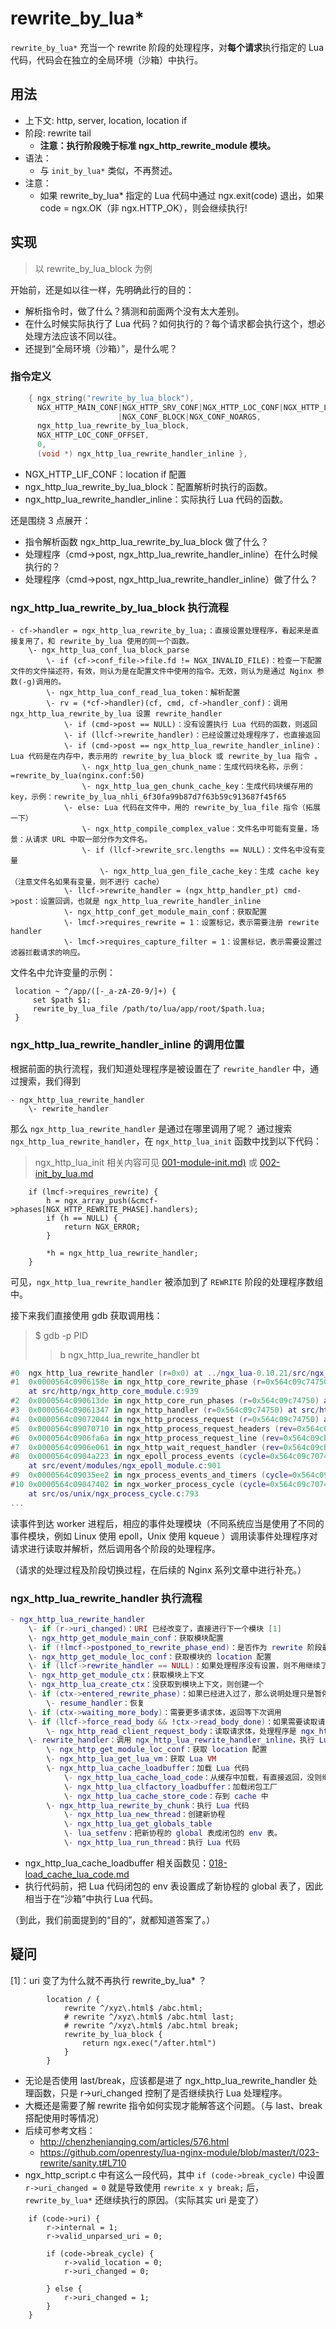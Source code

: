 # rewrite_by_lua*

`rewrite_by_lua*` 充当一个 rewrite 阶段的处理程序，对**每个请求**执行指定的 Lua 代码，代码会在独立的全局环境（沙箱）中执行。

## 用法

- 上下文: http, server, location, location if
- 阶段: rewrite tail
  - **注意：执行阶段晚于标准 ngx_http_rewrite_module 模块。**
- 语法：
    - 与 `init_by_lua*` 类似，不再赘述。
- 注意：
  - 如果 rewrite_by_lua* 指定的 Lua 代码中通过 ngx.exit(code) 退出，如果 code = ngx.OK（非 ngx.HTTP_OK），则会继续执行!

## 实现

> 以 rewrite_by_lua_block 为例

开始前，还是如以往一样，先明确此行的目的：

- 解析指令时，做了什么？猜测和前面两个没有太大差别。
- 在什么时候实际执行了 Lua 代码？如何执行的？每个请求都会执行这个，想必处理方法应该不同以往。
- 还提到“全局环境（沙箱）”，是什么呢？

### 指令定义

```c
    { ngx_string("rewrite_by_lua_block"),
      NGX_HTTP_MAIN_CONF|NGX_HTTP_SRV_CONF|NGX_HTTP_LOC_CONF|NGX_HTTP_LIF_CONF
                        |NGX_CONF_BLOCK|NGX_CONF_NOARGS,
      ngx_http_lua_rewrite_by_lua_block,
      NGX_HTTP_LOC_CONF_OFFSET,
      0,
      (void *) ngx_http_lua_rewrite_handler_inline },
```
- NGX_HTTP_LIF_CONF：location if 配置
- ngx_http_lua_rewrite_by_lua_block：配置解析时执行的函数。
- ngx_http_lua_rewrite_handler_inline：实际执行 Lua 代码的函数。

还是围绕 3 点展开：

- 指令解析函数 ngx_http_lua_rewrite_by_lua_block 做了什么？
- 处理程序（cmd->post, ngx_http_lua_rewrite_handler_inline）在什么时候执行的？
- 处理程序（cmd->post, ngx_http_lua_rewrite_handler_inline）做了什么？

### ngx_http_lua_rewrite_by_lua_block 执行流程

```
- cf->handler = ngx_http_lua_rewrite_by_lua;：直接设置处理程序，看起来是直接复用了，和 rewrite_by_lua 使用的同一个函数。
    \- ngx_http_lua_conf_lua_block_parse
        \- if (cf->conf_file->file.fd != NGX_INVALID_FILE)：检查一下配置文件的文件描述符，有效，则认为是在配置文件中使用的指令。无效，则认为是通过 Nginx 参数(-g)调用的。
        \- ngx_http_lua_conf_read_lua_token：解析配置
        \- rv = (*cf->handler)(cf, cmd, cf->handler_conf)：调用 ngx_http_lua_rewrite_by_lua 设置 rewrite_handler
            \- if (cmd->post == NULL)：没有设置执行 Lua 代码的函数，则返回
            \- if (llcf->rewrite_handler)：已经设置过处理程序了，也直接返回
            \- if (cmd->post == ngx_http_lua_rewrite_handler_inline)：Lua 代码是在内存中，表示用的 rewrite_by_lua_block 或 rewrite_by_lua 指令 。
                \- ngx_http_lua_gen_chunk_name：生成代码块名称，示例：=rewrite_by_lua(nginx.conf:50)
                \- ngx_http_lua_gen_chunk_cache_key：生成代码块缓存用的 key，示例：rewrite_by_lua_nhli_6f30fa99b87d7f63b59c913687f45f65
            \- else: Lua 代码在文件中，用的 rewrite_by_lua_file 指令（拓展一下）
                \- ngx_http_compile_complex_value：文件名中可能有变量，场景：从请求 URL 中取一部分作为文件名。
                \- if (llcf->rewrite_src.lengths == NULL)：文件名中没有变量
                    \- ngx_http_lua_gen_file_cache_key：生成 cache key（注意文件名如果有变量，则不进行 cache）
            \- llcf->rewrite_handler = (ngx_http_handler_pt) cmd->post：设置回调，也就是 ngx_http_lua_rewrite_handler_inline
            \- ngx_http_conf_get_module_main_conf：获取配置
            \- lmcf->requires_rewrite = 1：设置标记，表示需要注册 rewrite handler
            \- lmcf->requires_capture_filter = 1：设置标记，表示需要设置过滤器拦截请求的响应。
```

文件名中允许变量的示例：

```
 location ~ ^/app/([-_a-zA-Z0-9/]+) {
     set $path $1;
     rewrite_by_lua_file /path/to/lua/app/root/$path.lua;
 }
```

### ngx_http_lua_rewrite_handler_inline 的调用位置

根据前面的执行流程，我们知道处理程序是被设置在了 `rewrite_handler` 中，通过搜索，我们得到

```
- ngx_http_lua_rewrite_handler
    \- rewrite_handler
```

那么 `ngx_http_lua_rewrite_handler` 是通过在哪里调用了呢？
通过搜索 `ngx_http_lua_rewrite_handler`，在 `ngx_http_lua_init` 函数中找到以下代码：

> ngx_http_lua_init 相关内容可见 [001-module-init.md)](001-module-init.md) 或 [002-init_by_lua.md](002-init_by_lua.md)

```
    if (lmcf->requires_rewrite) {
        h = ngx_array_push(&cmcf->phases[NGX_HTTP_REWRITE_PHASE].handlers);
        if (h == NULL) {
            return NGX_ERROR;
        }

        *h = ngx_http_lua_rewrite_handler;
    }
```

可见，`ngx_http_lua_rewrite_handler` 被添加到了 `REWRITE` 阶段的处理程序数组中。

接下来我们直接使用 gdb 获取调用栈：

> $ gdb -p PID
> > b ngx_http_lua_rewrite_handler
> > bt


```lua
#0  ngx_http_lua_rewrite_handler (r=0x0) at ../ngx_lua-0.10.21/src/ngx_http_lua_rewriteby.c:26
#1  0x0000564c0906158e in ngx_http_core_rewrite_phase (r=0x564c09c74750, ph=0x564c09c9bea0)
    at src/http/ngx_http_core_module.c:939
#2  0x0000564c090613de in ngx_http_core_run_phases (r=0x564c09c74750) at src/http/ngx_http_core_module.c:885
#3  0x0000564c09061347 in ngx_http_handler (r=0x564c09c74750) at src/http/ngx_http_core_module.c:868
#4  0x0000564c09072044 in ngx_http_process_request (r=0x564c09c74750) at src/http/ngx_http_request.c:2120
#5  0x0000564c09070710 in ngx_http_process_request_headers (rev=0x564c09cb2f00) at src/http/ngx_http_request.c:1498
#6  0x0000564c0906fa6a in ngx_http_process_request_line (rev=0x564c09cb2f00) at src/http/ngx_http_request.c:1165
#7  0x0000564c0906e061 in ngx_http_wait_request_handler (rev=0x564c09cb2f00) at src/http/ngx_http_request.c:503
#8  0x0000564c0904a223 in ngx_epoll_process_events (cycle=0x564c09c70740, timer=60000, flags=1)
    at src/event/modules/ngx_epoll_module.c:901
#9  0x0000564c09035ee2 in ngx_process_events_and_timers (cycle=0x564c09c70740) at src/event/ngx_event.c:257
#10 0x0000564c09047402 in ngx_worker_process_cycle (cycle=0x564c09c70740, data=0x0)
    at src/os/unix/ngx_process_cycle.c:793
...
```

读事件到达 worker 进程后，相应的事件处理模块（不同系统应当是使用了不同的事件模块，例如 Linux 使用 epoll，Unix 使用 kqueue ）调用读事件处理程序对请求进行读取并解析，然后调用各个阶段的处理程序。

（请求的处理过程及阶段切换过程，在后续的 Nginx 系列文章中进行补充。）

### ngx_http_lua_rewrite_handler 执行流程

```lua
- ngx_http_lua_rewrite_handler
    \- if (r->uri_changed)：URI 已经改变了，直接进行下一个模块 [1]
    \- ngx_http_get_module_main_conf：获取模块配置
    \- if (!lmcf->postponed_to_rewrite_phase_end)：是否作为 rewrite 阶段最后一个处理程序，默认为会放到最后。做法是交换当前处理程序和最后处理程序，然后 r->phase_handler-- 来重跑当前位置的处理程序（交换成新的了），避免执行漏了交换过来的这个。
    \- ngx_http_get_module_loc_conf：获取模块的 location 配置
    \- if (llcf->rewrite_handler == NULL)：如果处理程序没有设置，则不用继续了，直接下一个。
    \- ngx_http_get_module_ctx：获取模块上下文
    \- ngx_http_lua_create_ctx：没获取到模块上下文，则创建一个
    \- if (ctx->entered_rewrite_phase)：如果已经进入过了，那么说明处理只是暂停了（等待更多资源之类的）
        \- resume_handler：恢复
    \- if (ctx->waiting_more_body)：需要更多请求体，返回等下次调用
    \- if (llcf->force_read_body && !ctx->read_body_done)：如果需要读取请求体并且请求体没读完
        \- ngx_http_read_client_request_body：读取请求体，处理程序是 ngx_http_lua_generic_phase_post_read
    \- rewrite_handler：调用 ngx_http_lua_rewrite_handler_inline，执行 Lua 代码
        \- ngx_http_get_module_loc_conf：获取 location 配置
        \- ngx_http_lua_get_lua_vm：获取 Lua VM
        \- ngx_http_lua_cache_loadbuffer：加载 Lua 代码
            \- ngx_http_lua_cache_load_code：从缓存中加载，有直接返回，没则继续。
            \- ngx_http_lua_clfactory_loadbuffer：加载闭包工厂
            \- ngx_http_lua_cache_store_code：存到 cache 中
        \- ngx_http_lua_rewrite_by_chunk：执行 Lua 代码
            \- ngx_http_lua_new_thread：创建新协程
            \- ngx_http_lua_get_globals_table
            \- lua_setfenv：把新协程的 global 表成闭包的 env 表。
            \- ngx_http_lua_run_thread：执行 Lua 代码
```

- ngx_http_lua_cache_loadbuffer 相关函数见：[018-load_cache_lua_code.md](018-load_cache_lua_code.md)
- 执行代码前，把 Lua 代码闭包的 env 表设置成了新协程的 global 表了，因此相当于在“沙箱”中执行 Lua 代码。

（到此，我们前面提到的“目的”，就都知道答案了。）

## 疑问

[1]：uri 变了为什么就不再执行 rewrite_by_lua* ？

```
        location / {
            rewrite ^/xyz\.html$ /abc.html;
            # rewrite ^/xyz\.html$ /abc.html last;
            # rewrite ^/xyz\.html$ /abc.html break;
            rewrite_by_lua_block {
                return ngx.exec("/after.html")
            }
        }
```
- 无论是否使用 last/break，应该都是进了 ngx_http_lua_rewrite_handler 处理函数，只是 r->uri_changed 控制了是否继续执行 Lua 处理程序。
- 大概还是需要了解 rewrite 指令如何实现才能解答这个问题。（与 last、break 搭配使用时等情况）
- 后续可参考文档：
  - http://chenzhenianqing.com/articles/576.html
  - https://github.com/openresty/lua-nginx-module/blob/master/t/023-rewrite/sanity.t#L710
- ngx_http_script.c 中有这么一段代码，其中 `if (code->break_cycle)` 中设置 `r->uri_changed = 0` 就是导致使用 `rewrite x y break;` 后，`rewrite_by_lua*` 还继续执行的原因。（实际其实 uri 是变了）
```
    if (code->uri) {
        r->internal = 1;
        r->valid_unparsed_uri = 0;

        if (code->break_cycle) {
            r->valid_location = 0;
            r->uri_changed = 0;

        } else {
            r->uri_changed = 1;
        }
    }
```
